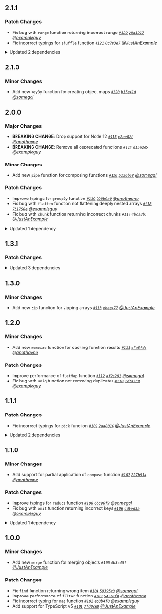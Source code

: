 ## 2.1.1

### Patch Changes

- Fix bug with `range` function returning incorrect range _[`#122`](this-is-just-an-example) [`28a1217`](https://github.com/example/repo/commit/28a12175b8f15ce269af4827cf263246094d8349) [@exampleguy](this-is-just-an-example)_
- Fix incorrect typings for `shuffle` function _[`#121`](this-is-just-an-example) [`0c783e7`](https://github.com/example/repo/commit/0c783e744ee8776f010e693118af140d75340871) [@JustAnExample](this-is-just-an-example)_

<details><summary>Updated 2 dependencies</summary>

<small>

[`0c783e7`](https://github.com/example/repo/commit/0c783e744ee8776f010e693118af140d75340871) [`28a1217`](https://github.com/example/repo/commit/28a12175b8f15ce269af4827cf263246094d8349)

</small>

- `@example/core@1.5.0`
- `@example/extras@1.0.3`

</details>


## 2.1.0

### Minor Changes

- Add new `keyBy` function for creating object maps _[`#120`](this-is-just-an-example) [`b15e41d`](https://github.com/example/repo/commit/b15e41ddf352520c1e1b35869371c7550b6bcacd) [@somegal](this-is-just-an-example)_

## 2.0.0

### Major Changes

- **BREAKING CHANGE**: Drop support for Node 12 _[`#115`](this-is-just-an-example) [`e2ee02f`](https://github.com/example/repo/commit/e2ee02f3d314e1a3e31545e5b7ed6fe00a91e805) [@anothaone](this-is-just-an-example)_
- **BREAKING CHANGE**: Remove all deprecated functions _[`#114`](this-is-just-an-example) [`d15a2e5`](https://github.com/example/repo/commit/d15a2e5ad16398c057940806fecbb6c90119e7ab) [@exampleguy](this-is-just-an-example)_

### Minor Changes

- Add new `pipe` function for composing functions _[`#116`](this-is-just-an-example) [`5136b58`](https://github.com/example/repo/commit/5136b586190b63789005f4b13c6df52789c4cd9c) [@somegal](this-is-just-an-example)_

### Patch Changes

- Improve typings for `groupBy` function _[`#119`](this-is-just-an-example) [`998b9a0`](https://github.com/example/repo/commit/998b9a0ed612fccca95f978f8d4037a49a785577) [@anothaone](this-is-just-an-example)_
- Fix bug with `flatten` function not flattening deeply nested arrays _[`#118`](this-is-just-an-example) [`751758e`](https://github.com/example/repo/commit/751758eb097a3ae953b300736bf58ff38ec26728) [@exampleguy](this-is-just-an-example)_
- Fix bug with `chunk` function returning incorrect chunks _[`#117`](this-is-just-an-example) [`4bca3b1`](https://github.com/example/repo/commit/4bca3b12b704cc7b3dc7a0789e4b963646ddd49b) [@JustAnExample](this-is-just-an-example)_

<details><summary>Updated 1 dependency</summary>

<small>

[`d15a2e5`](https://github.com/example/repo/commit/d15a2e5ad16398c057940806fecbb6c90119e7ab) [`e2ee02f`](https://github.com/example/repo/commit/e2ee02f3d314e1a3e31545e5b7ed6fe00a91e805) [`5136b58`](https://github.com/example/repo/commit/5136b586190b63789005f4b13c6df52789c4cd9c) [`4bca3b1`](https://github.com/example/repo/commit/4bca3b12b704cc7b3dc7a0789e4b963646ddd49b) [`751758e`](https://github.com/example/repo/commit/751758eb097a3ae953b300736bf58ff38ec26728) [`998b9a0`](https://github.com/example/repo/commit/998b9a0ed612fccca95f978f8d4037a49a785577)

</small>

- `@example/core@1.4.0`

</details>


## 1.3.1

### Patch Changes



<details><summary>Updated 3 dependencies</summary>

<small>



</small>

- `@example/core@1.3.0`
- `@example/extras@1.0.2`
- `@example/date@1.0.1`

</details>


## 1.3.0

### Minor Changes

- Add new `zip` function for zipping arrays _[`#113`](this-is-just-an-example) [`ebae477`](https://github.com/example/repo/commit/ebae477fd558d7ca4c7eaca63a9c9a504b121084) [@JustAnExample](this-is-just-an-example)_

## 1.2.0

### Minor Changes

- Add new `memoize` function for caching function results _[`#111`](this-is-just-an-example) [`c7a5fde`](https://github.com/example/repo/commit/c7a5fdecb1f90378a6c78c0804d0c0f9de83d367) [@anothaone](this-is-just-an-example)_

### Patch Changes

- Improve performance of `flatMap` function _[`#112`](this-is-just-an-example) [`af2e201`](https://github.com/example/repo/commit/af2e20143d68eff552c5b24bb01e911f43a8f3f7) [@somegal](this-is-just-an-example)_
- Fix bug with `uniq` function not removing duplicates _[`#110`](this-is-just-an-example) [`1d2a3c8`](https://github.com/example/repo/commit/1d2a3c891dbcf97eda3ff230e890e339c72d9686) [@exampleguy](this-is-just-an-example)_

## 1.1.1

### Patch Changes

- Fix incorrect typings for `pick` function _[`#109`](this-is-just-an-example) [`2aa8016`](https://github.com/example/repo/commit/2aa8016a1ae49fe79cde9be51ac51e576115db1f) [@JustAnExample](this-is-just-an-example)_

<details><summary>Updated 2 dependencies</summary>

<small>

[`2aa8016`](https://github.com/example/repo/commit/2aa8016a1ae49fe79cde9be51ac51e576115db1f)

</small>

- `@example/core@1.2.0`
- `@example/extras@1.0.1`

</details>


## 1.1.0

### Minor Changes

- Add support for partial application of `compose` function _[`#107`](this-is-just-an-example) [`227b914`](https://github.com/example/repo/commit/227b91486218eee1d52de4b7bc8286b5dd18da03) [@anothaone](this-is-just-an-example)_

### Patch Changes

- Improve typings for `reduce` function _[`#108`](this-is-just-an-example) [`6bc96f9`](https://github.com/example/repo/commit/6bc96f923d399f4ab15280704a1d92e866c57657) [@somegal](this-is-just-an-example)_
- Fix bug with `omit` function returning incorrect keys _[`#106`](this-is-just-an-example) [`cdbed3a`](https://github.com/example/repo/commit/cdbed3a915745f1ad336f322948fa30c4ea8d82f) [@exampleguy](this-is-just-an-example)_

<details><summary>Updated 1 dependency</summary>

<small>

[`cdbed3a`](https://github.com/example/repo/commit/cdbed3a915745f1ad336f322948fa30c4ea8d82f) [`227b914`](https://github.com/example/repo/commit/227b91486218eee1d52de4b7bc8286b5dd18da03) [`6bc96f9`](https://github.com/example/repo/commit/6bc96f923d399f4ab15280704a1d92e866c57657)

</small>

- `@example/core@1.1.0`

</details>


## 1.0.0

### Minor Changes

- Add new `merge` function for merging objects _[`#105`](this-is-just-an-example) [`6b3c45f`](https://github.com/example/repo/commit/6b3c45f2d43d16c028ef18e38cb1e516f653463d) [@JustAnExample](this-is-just-an-example)_

### Patch Changes

- Fix `find` function returning wrong item _[`#104`](this-is-just-an-example) [`59395c0`](https://github.com/example/repo/commit/59395c05c18b9c8904853715d4136921de0b48f1) [@somegal](this-is-just-an-example)_
- Improve performance of `filter` function _[`#103`](this-is-just-an-example) [`54563f9`](https://github.com/example/repo/commit/54563f95fefa691baa82a522156322c21f7d6df3) [@anothaone](this-is-just-an-example)_
- Fix incorrect typing for `map` function _[`#102`](this-is-just-an-example) [`ec0b4f0`](https://github.com/example/repo/commit/ec0b4f0b5c90ed0fa911a2972ccc452641b31563) [@exampleguy](this-is-just-an-example)_
- Add support for TypeScript v5 _[`#101`](this-is-just-an-example) [`7fd0c60`](https://github.com/example/repo/commit/7fd0c60790602276b351d77e6ec25faa006ae9bf) [@JustAnExample](this-is-just-an-example)_